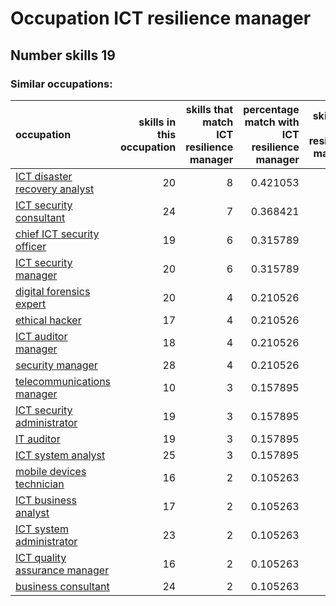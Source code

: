 # Occupation ICT resilience manager
## Number skills 19
### Similar occupations:
| occupation                                                        |   skills in this occupation |   skills that match ICT resilience manager |   percentage match with ICT resilience manager |   skills not in ICT resilience manager |
|:------------------------------------------------------------------|----------------------------:|-------------------------------------------:|-----------------------------------------------:|---------------------------------------:|
| [ICT disaster recovery analyst](ICT_disaster_recovery_analyst.md) |                          20 |                                          8 |                                       0.421053 |                                     12 |
| [ICT security consultant](ICT_security_consultant.md)             |                          24 |                                          7 |                                       0.368421 |                                     17 |
| [chief ICT security officer](chief_ICT_security_officer.md)       |                          19 |                                          6 |                                       0.315789 |                                     13 |
| [ICT security manager](ICT_security_manager.md)                   |                          20 |                                          6 |                                       0.315789 |                                     14 |
| [digital forensics expert](digital_forensics_expert.md)           |                          20 |                                          4 |                                       0.210526 |                                     16 |
| [ethical hacker](ethical_hacker.md)                               |                          17 |                                          4 |                                       0.210526 |                                     13 |
| [ICT auditor manager](ICT_auditor_manager.md)                     |                          18 |                                          4 |                                       0.210526 |                                     14 |
| [security manager](security_manager.md)                           |                          28 |                                          4 |                                       0.210526 |                                     24 |
| [telecommunications manager](telecommunications_manager.md)       |                          10 |                                          3 |                                       0.157895 |                                      7 |
| [ICT security administrator](ICT_security_administrator.md)       |                          19 |                                          3 |                                       0.157895 |                                     16 |
| [IT auditor](IT_auditor.md)                                       |                          19 |                                          3 |                                       0.157895 |                                     16 |
| [ICT system analyst](ICT_system_analyst.md)                       |                          25 |                                          3 |                                       0.157895 |                                     22 |
| [mobile devices technician](mobile_devices_technician.md)         |                          16 |                                          2 |                                       0.105263 |                                     14 |
| [ICT business analyst](ICT_business_analyst.md)                   |                          17 |                                          2 |                                       0.105263 |                                     15 |
| [ICT system administrator](ICT_system_administrator.md)           |                          23 |                                          2 |                                       0.105263 |                                     21 |
| [ICT quality assurance manager](ICT_quality_assurance_manager.md) |                          16 |                                          2 |                                       0.105263 |                                     14 |
| [business consultant](business_consultant.md)                     |                          24 |                                          2 |                                       0.105263 |                                     22 |

